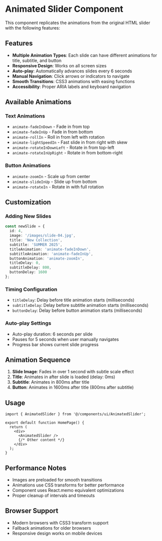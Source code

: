 # Animated Slider Component

This component replicates the animations from the original HTML slider with the following features:

## Features

- **Multiple Animation Types**: Each slide can have different animations for title, subtitle, and button
- **Responsive Design**: Works on all screen sizes
- **Auto-play**: Automatically advances slides every 6 seconds
- **Manual Navigation**: Click arrows or indicators to navigate
- **Smooth Transitions**: CSS3 animations with easing functions
- **Accessibility**: Proper ARIA labels and keyboard navigation

## Available Animations

### Text Animations
- `animate-fadeInDown` - Fade in from top
- `animate-fadeInUp` - Fade in from bottom
- `animate-rollIn` - Roll in from left with rotation
- `animate-lightSpeedIn` - Fast slide in from right with skew
- `animate-rotateInDownLeft` - Rotate in from top-left
- `animate-rotateInUpRight` - Rotate in from bottom-right

### Button Animations
- `animate-zoomIn` - Scale up from center
- `animate-slideInUp` - Slide up from bottom
- `animate-rotateIn` - Rotate in with full rotation

## Customization

### Adding New Slides

```typescript
const newSlide = {
  id: 4,
  image: '/images/slide-04.jpg',
  title: 'New Collection',
  subtitle: 'SUMMER 2025',
  titleAnimation: 'animate-fadeInDown',
  subtitleAnimation: 'animate-fadeInUp',
  buttonAnimation: 'animate-zoomIn',
  titleDelay: 0,
  subtitleDelay: 800,
  buttonDelay: 1600
};
```

### Timing Configuration

- `titleDelay`: Delay before title animation starts (milliseconds)
- `subtitleDelay`: Delay before subtitle animation starts (milliseconds)  
- `buttonDelay`: Delay before button animation starts (milliseconds)

### Auto-play Settings

- Auto-play duration: 6 seconds per slide
- Pauses for 5 seconds when user manually navigates
- Progress bar shows current slide progress

## Animation Sequence

1. **Slide Image**: Fades in over 1 second with subtle scale effect
2. **Title**: Animates in after slide is loaded (delay: 0ms)
3. **Subtitle**: Animates in 800ms after title
4. **Button**: Animates in 1600ms after title (800ms after subtitle)

## Usage

```tsx
import { AnimatedSlider } from '@/components/ui/AnimatedSlider';

export default function HomePage() {
  return (
    <div>
      <AnimatedSlider />
      {/* Other content */}
    </div>
  );
}
```

## Performance Notes

- Images are preloaded for smooth transitions
- Animations use CSS transforms for better performance
- Component uses React.memo equivalent optimizations
- Proper cleanup of intervals and timeouts

## Browser Support

- Modern browsers with CSS3 transform support
- Fallback animations for older browsers
- Responsive design works on mobile devices